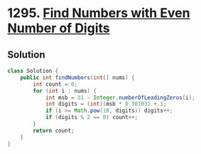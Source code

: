 # 1295. [Find Numbers with Even Number of Digits](https://leetcode.com/problems/find-numbers-with-even-number-of-digits/?envType=daily-question&envId=2025-04-30)

## Solution

```java
class Solution {
    public int findNumbers(int[] nums) {
        int count = 0;
        for (int i : nums) {
            int msb = 31 - Integer.numberOfLeadingZeros(i);
            int digits = (int)(msb * 0.30103) + 1;
            if (i >= Math.pow(10, digits)) digits++;
            if (digits % 2 == 0) count++;
        }
        return count;
    }
}
```
